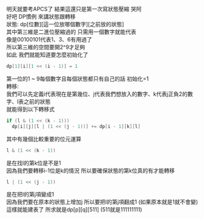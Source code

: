 明天就要考APCS了 結果這還只是第一次寫狀態壓縮 哭阿<br>
好吧 DP慣例 來講狀態跟轉移<br>
狀態: dp[位數][這一位放哪個數字][之前放的狀態] <br>
其中第三維是二進位壓縮過的 只需用一個數字就能代表<br>
像是00100101代表1、3、6有用過了<br>
所以第三維的空間要開2^9才足夠<br>
如此 我們就能知道要怎麼初始化了<br>
```cpp 
dp[1][i][1 << (i - 1)] = 1
```
第一位的1 ~ 9每個數字且每個狀態都只有自己的話 初始化=1<br>
轉移: <br>
我們可以先定義i代表現在是第幾位、j代表我們想放入的數字、k代表j正負2的數字、l表之前的狀態<br>
就能得到以下轉移式<br>
```cpp
if (l & (1 << (k - 1)))
  dp[i][j][l | (1 << (j - 1))] += dp[i - 1][k][l]
```
其中有幾個比較重要的位元運算<br>
```cpp 
l & (1 << (k - 1))
``` 
是在找l的第k位是不是1<br>
因為我們要轉移i-1位是k的情況 所以要確保狀態的第k位真的有才能轉移<br>
```cpp 
l | (1 << (j - 1))
``` 
是在把l的第j項變成1<br>
因為我們要在原本的狀態上增加j 所以要把l的第j項翻成1 (如果原本就是1就不會變)<br>
這樣就能建表了 所求就是dp[p][q][511] (511就是111111111)<br>

